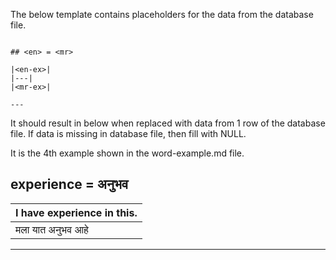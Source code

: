 The below template contains placeholders for the data from the database file.

```

## <en> = <mr>

|<en-ex>|
|---|
|<mr-ex>|

---
```

It should result in below when replaced with data from 1 row of the database
file.
If data is missing in database file, then fill with NULL.

It is the 4th example shown in the word-example.md file.


## experience = अनुभव

|I have experience in this.|
|---|
|मला यात अनुभव आहे|

---
